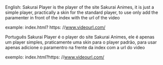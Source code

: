 
English:
Sakurai Player is the player of the site Sakurai Animes, it is just a simple player, practically a skin for the standard player, to use only add the paramenter in front of the index with the url of the video

example:
index.html? https: //www.videourl.com/

Português
Sakurai Player é o player do site Sakurai Animes, ele é apenas um player simples, praticamente uma skin para o player padrão, para usar apenas adicione o paramentro na frente da index com a url do video

exemplo:
index.html?https: //www.videourl.com/
